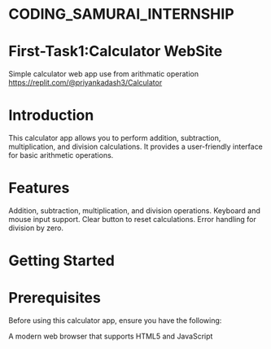 # CODING_SAMURAI_INTERNSHIP
# First-Task1:Calculator WebSite 
Simple calculator web app use from arithmatic operation
   https://replit.com/@priyankadash3/Calculator
# Introduction
This calculator app allows you to perform addition, subtraction, multiplication, and division calculations. It provides a user-friendly interface for basic arithmetic operations.

# Features
Addition, subtraction, multiplication, and division operations.
Keyboard and mouse input support.
Clear button to reset calculations.
Error handling for division by zero.
# Getting Started
# Prerequisites
Before using this calculator app, ensure you have the following:

A modern web browser that supports HTML5 and JavaScript
